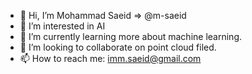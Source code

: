 - 👋 Hi, I’m Mohammad Saeid => @m-saeid
- 👀 I’m interested in AI
- 🌱 I’m currently learning more about machine learning.
- 💞️ I’m looking to collaborate on point cloud filed.
- 📫 How to reach me: imm.saeid@gmail.com

<!---
m-saeid/m-saeid is a ✨ special ✨ repository because its `README.md` (this file) appears on your GitHub profile.
You can click the Preview link to take a look at your changes.
--->
